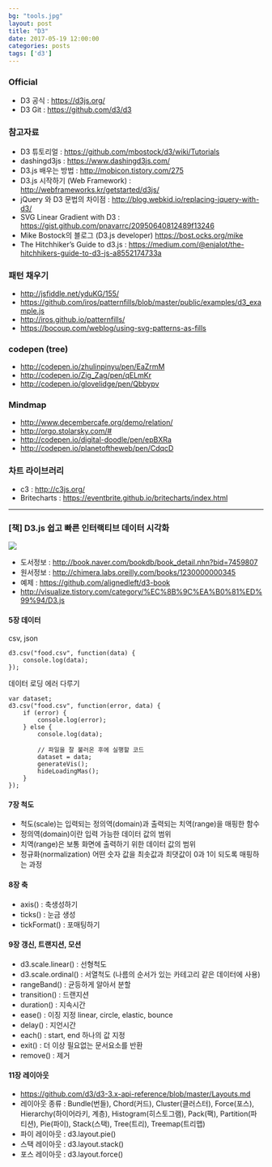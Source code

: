 ```yaml
---
bg: "tools.jpg"
layout: post
title: "D3"
date: 2017-05-19 12:00:00
categories: posts
tags: ['d3']
---
```


### Official
- D3 공식 : https://d3js.org/
- D3 Git : https://github.com/d3/d3

### 참고자료
- D3 튜토리얼 : https://github.com/mbostock/d3/wiki/Tutorials
- dashingd3js : https://www.dashingd3js.com/
- D3.js 배우는 방법 : http://mobicon.tistory.com/275
- D3.js 시작하기 (Web Framework) : http://webframeworks.kr/getstarted/d3js/
- jQuery 와 D3 문법의 차이점 : http://blog.webkid.io/replacing-jquery-with-d3/
- SVG Linear Gradient with D3 : https://gist.github.com/pnavarrc/20950640812489f13246
- Mike Bostock의 블로그 (D3.js developer) https://bost.ocks.org/mike
- The Hitchhiker’s Guide to d3.js : https://medium.com/@enjalot/the-hitchhikers-guide-to-d3-js-a8552174733a

### 패턴 채우기
- http://jsfiddle.net/yduKG/155/
- https://github.com/iros/patternfills/blob/master/public/examples/d3_example.js
- http://iros.github.io/patternfills/
- https://bocoup.com/weblog/using-svg-patterns-as-fills

### codepen (tree)
- http://codepen.io/zhulinpinyu/pen/EaZrmM
- http://codepen.io/Zig_Zag/pen/qELmKr
- http://codepen.io/glovelidge/pen/Qbbypv

### Mindmap
- http://www.decembercafe.org/demo/relation/
- http://orgo.stolarsky.com/#
- http://codepen.io/digital-doodle/pen/epBXRa
- http://codepen.io/planetoftheweb/pen/CdqcD

### 차트 라이브러리
- c3 : http://c3js.org/
- Britecharts : https://eventbrite.github.io/britecharts/index.html

---

### [책] D3.js 쉽고 빠른 인터랙티브 데이터 시각화
<img src="http://bookthumb.phinf.naver.net/cover/074/598/07459807.jpg">

- 도서정보 : http://book.naver.com/bookdb/book_detail.nhn?bid=7459807
- 원서정보 : http://chimera.labs.oreilly.com/books/1230000000345
- 예제 : https://github.com/alignedleft/d3-book
- http://visualize.tistory.com/category/%EC%8B%9C%EA%B0%81%ED%99%94/D3.js

#### 5장 데이터
csv, json
```
d3.csv("food.csv", function(data) {
    console.log(data);
});
```

데이터 로딩 에러 다루기
```
var dataset;
d3.csv("food.csv", function(error, data) {
    if (error) {
        console.log(error);
    } else {
        console.log(data);

        // 파일을 잘 불러온 후에 실행할 코드
        dataset = data;
        generateVis();
        hideLoadingMas();
    }
});
```

#### 7장 척도
- 척도(scale)는 입력되는 정의역(domain)과 출력되는 치역(range)을 매핑한 함수
- 정의역(domain)이란 입력 가능한 데이터 값의 범위
- 치역(range)은 보통 화면에 출력하기 위한 데이터 값의 범위
- 정규화(normalization) 어떤 숫자 값을 최솟값과 최댓값이 0과 1이 되도록 매핑하는 과정

#### 8장 축
- axis() : 축생성하기
- ticks() : 눈금 생성
- tickFormat() : 포매팅하기

#### 9장 갱신, 트랜지션, 모션
- d3.scale.linear() : 선형척도
- d3.scale.ordinal() : 서열척도 (나름의 순서가 있는 카테고리 같은 데이터에 사용)
- rangeBand() : 균등하게 알아서 분할
- transition() : 드랜지션
- duration() : 지속시간
- ease() : 이징 지정 linear, circle, elastic, bounce
- delay() : 지언시간
- each() : start, end 하나의 값 지정
- exit() : 더 이상 필요없는 문서요소를 반환
- remove() : 제거

#### 11장 레이아웃
- https://github.com/d3/d3-3.x-api-reference/blob/master/Layouts.md
- 레이아웃 종류 : Bundle(번들), Chord(커드), Cluster(클러스터), Force(포스), Hierarchy(하이어라키, 계층), Histogram(히스토그램), Pack(팩), Partition(파티션), Pie(파이), Stack(스택), Tree(트리), Treemap(트리맵)
- 파이 레이아웃 : d3.layout.pie()
- 스택 레이아웃 : d3.layout.stack()
- 포스 레이아웃 : d3.layout.force()
